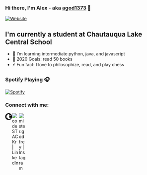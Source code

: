 ### Hi there, I'm Alex - aka [agod1373][website] 👋

[![Website](https://img.shields.io/website?label=www.alexgodfrey.com&style=for-the-badge&url=https%3A%2F%2Fwww.alexgodfrey.com)](https://www.alexgodfrey.com)

## I'm currently a student at Chautauqua Lake Central School

- 🌱 I’m learning intermediate python, java, and javascript
- 🥅 2020 Goals: read 50 books
- ⚡ Fun fact: I love to philosophize, read, and play chess

### Spotify Playing 🎧

[![Spotify](https://spotify-now-playing-lovat-eight.vercel.app/api/spotify)](https://open.spotify.com/user/agod1373)

### Connect with me:

[<img align="left" alt="alexgodfrey.com" width="22px" src="https://raw.githubusercontent.com/iconic/open-iconic/master/svg/globe.svg" />][website]
[<img align="left" alt="codeSTACKr | LinkedIn" width="22px" src="https://cdn.jsdelivr.net/npm/simple-icons@v3/icons/linkedin.svg" />][linkedin]
[<img align="left" alt="mister.godfrey | Instagram" width="22px" src="https://cdn.jsdelivr.net/npm/simple-icons@v3/icons/instagram.svg" />][instagram]

<br />

[website]: https://www.alexgodfrey.com
[instagram]: https://instagram.com/mister.godfrey
[linkedin]: https://www.linkedin.com/in/alex-godfrey-91a7251b1/
